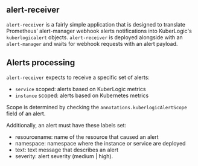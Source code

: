 ## alert-receiver
`alert-receiver` is a fairly simple application that is designed to translate Prometheus' alert-manager webhook alerts notifications into KuberLogic's `kuberlogicalert` objects.
`alert-receiver` is deployed alongside with an `alert-manager` and waits for webhook requests with an alert payload.

## Alerts processing
`alert-receiver` expects to receive a specific set of alerts:
* `service` scoped: alerts based on KuberLogic metrics
* `instance` scoped: alerts based on Kubernetes metrics

Scope is determined by checking the `annotations.kuberlogicAlertScope` field of an alert.

Additionally, an alert must have these labels set:
* resourcename: name of the resource that caused an alert
* namespace: namespace where the instance or service are deployed
* text: text message that describes an alert
* severity: alert severity (medium | high).
